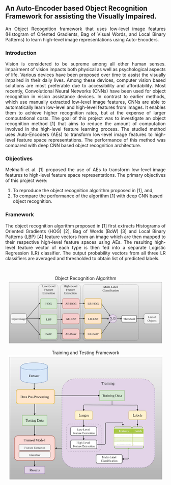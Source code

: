 ## An Auto-Encoder based Object Recognition Framework for assisting the Visually Impaired.

<p align="justify">
An Object Recognition framework that uses low-level image features (Histogram of Oriented Gradients, Bag of Visual Words, and Local Binary Patterns) to learn high-level image representations using Auto-Encoders.
</p>

### Introduction

<p align="justify">
Vision is considered to be supreme among all other human senses. Impairment of vision impacts both physical as well as psychological aspects of life. Various devices have been proposed over time to assist the visually impaired in their daily lives. Among these devices, computer vision based solutions are most preferable due to accessibility and affordability. Most recently, Convolutional Neural Networks
(CNNs) have been used for object recognition in vision assistance devices. In contrast to earlier methods, which use manually extracted low-level image features, CNNs are able to automatically learn low-level and high-level features from images. It enables them to achieve higher recognition rates, but at the expense of larger computational costs. The goal of this project was to investigate an object
recognition method [1] that aims to reduce the amount of computation involved in the high-level feature learning process. The studied method uses Auto-Encoders (AEs) to transform low-level image features to high-level feature space representations. The performance of this method was compared with deep CNN based object recognition architecture.
</p>  

### Objectives
<p align="justify">
Mekhalfi et al. [1] proposed the use of AEs to transform low-level image features to high-level feature space representations. The primary objectives of this project were:

1. To reproduce the object recognition algorithm proposed in [1], and,
2. To compare the performance of the algorithm [1] with deep CNN based object recognition.
</p>

### Framework
<p align="justify">
The object recognition algorithm proposed in [1] first extracts Histograms of Oriented Gradients (HOG) [2], Bag of Words (BoW) [3] and Local Binary Patterns (LBP) [4] feature vectors from an image which are then mapped to their respective high-level feature spaces using AEs. The resulting high-level feature vector of each type is then fed into a separate Logistic Regression (LR) classifier. The output probability vectors from all three LR classifiers are averaged and thresholded to obtain list of predicted labels.
</p><br>

<p align="center">
Object Recognition Algorithm<br>
<img src="https://github.com/msharm05/ae-ObjectRecognition/blob/master/Images/21.PNG" width=488 height=199>
</p>

<p align="center">
Training and Testing Framework<br>
<img src="https://github.com/msharm05/ae-ObjectRecognition/blob/master/Images/22.PNG" width=488 height=392>
</p>


  
